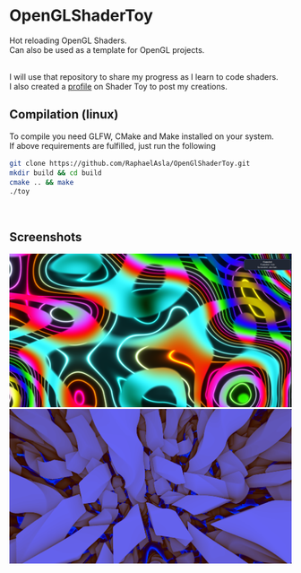 # OpenGLShaderToy
Hot reloading OpenGL Shaders. <br>
Can also be used as a template for OpenGL projects. <br><br>

I will use that repository to share my progress as I learn to code shaders. <br>
I also created a [profile](https://www.shadertoy.com/user/reavey) on Shader Toy to post my creations. <br>

## Compilation (linux)
To compile you need GLFW, CMake and Make installed on your system.
<br>
If above requirements are fulfilled, just run the following
```bash
git clone https://github.com/RaphaelAsla/OpenGlShaderToy.git
mkdir build && cd build
cmake .. && make
./toy
```
<br>

## Screenshots
<p style="justify-content: center; align-items: center;">
  <img src="shaders/neon_noise/images/2025-03-06_15-06.png">
  <img src="shaders/wormy/images/2025-03-07_16-51.png">
</p>

